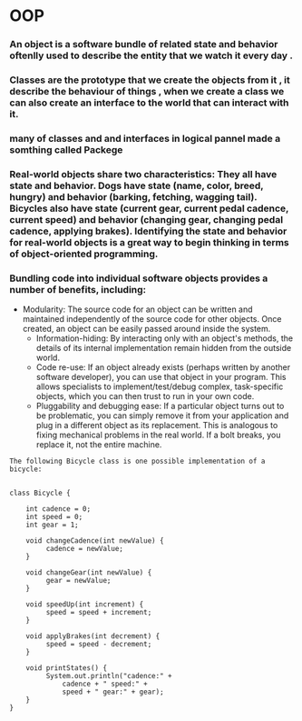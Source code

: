 # OOP
### An object is a software bundle of related state and behavior oftenlly used to describe the entity that we watch it every day .

### Classes are the prototype that we create the objects from it , it describe the behaviour of things , when we create a class we can also create an interface to the world that can interact with it.
 ### many of classes and and interfaces in logical pannel made a somthing called Packege

 ### Real-world objects share two characteristics: They all have state and behavior. Dogs have state (name, color, breed, hungry) and behavior (barking, fetching, wagging tail). Bicycles also have state (current gear, current pedal cadence, current speed) and behavior (changing gear, changing pedal cadence, applying brakes). Identifying the state and behavior for real-world objects is a great way to begin thinking in terms of object-oriented programming.

 ### Bundling code into individual software objects provides a number of benefits, including:

* Modularity: The source code for an object can be written and maintained independently of the source code for other objects. Once created, an object can be easily passed around inside the system.
   * Information-hiding: By interacting only with an object's methods, the details of its internal implementation remain hidden from the outside world.
   * Code re-use: If an object already exists (perhaps written by another software developer), you can use that object in your program. This allows specialists to implement/test/debug complex, task-specific objects, which you can then trust to run in your own code.
   * Pluggability and debugging ease: If a particular object turns out to be problematic, you can simply remove it from your application and plug in a different object as its replacement. This is analogous to fixing mechanical problems in the real world. If a bolt breaks, you replace it, not the entire machine.
```
The following Bicycle class is one possible implementation of a bicycle:


class Bicycle {

    int cadence = 0;
    int speed = 0;
    int gear = 1;

    void changeCadence(int newValue) {
         cadence = newValue;
    }

    void changeGear(int newValue) {
         gear = newValue;
    }

    void speedUp(int increment) {
         speed = speed + increment;   
    }

    void applyBrakes(int decrement) {
         speed = speed - decrement;
    }

    void printStates() {
         System.out.println("cadence:" +
             cadence + " speed:" + 
             speed + " gear:" + gear);
    }
}

```
